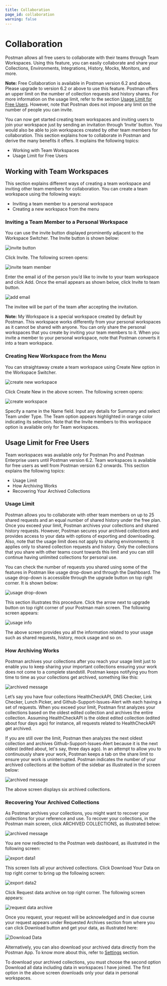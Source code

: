 ```yaml
---
title: Collaboration
page_id: collaboration
warning: false
---
```


# Collaboration

Postman allows all free users to collaborate with their teams through Team Workspaces. Using this feature, you can easily collaborate and share your Collections, Environments, Integrations, History, Mocks, Monitors, and more.

**Note:** Free Collaboration is available in Postman version 6.2 and above. Please upgrade to version 6.2 or above to use this feature. Postman offers an upper limit on the number of collection requests and history shares. For more information on the usage limit, refer to the section [Usage Limit for Free Users](collaboration.md#usage-limit-for-free-users). However, note that Postman does not impose any limit on the number of people you can invite.

You can now get started creating team workspaces and inviting users to join your workspace just by sending an invitation through ‘Invite’ button. You would also be able to join workspaces created by other team members for collaboration. This section explains how to collaborate in Postman and derive the many benefits it offers. It explains the following topics:

* Working with Team Workspaces
* Usage Limit for Free Users

## Working with Team Workspaces

This section explains different ways of creating a team workspace and inviting other team members for collaboration. You can create a team workspace using the following ways:

* Inviting a team member to a personal workspace
* Creating a new workspace from the menu

### Inviting a Team Member to a Personal Workspace

You can use the invite button displayed prominently adjacent to the Workspace Switcher. The Invite button is shown below:

![invite button](https://s3.amazonaws.com/postman-static-getpostman-com/postman-docs/Invite-Button.png)

Click Invite. The following screen opens:

![invite team member](https://s3.amazonaws.com/postman-static-getpostman-com/postman-docs/InvitetoTeam1.png)

Enter the email id of the person you’d like to invite to your team workspace and click Add. Once the email appears as shown below, click Invite to team button.

![add email](https://s3.amazonaws.com/postman-static-getpostman-com/postman-docs/Email_add.png)

The invitee will be part of the team after accepting the invitation.

**Note:** My Workspace is a special workspace created by default by Postman. This workspace works differently from your personal workspaces as it cannot be shared with anyone. You can only share the personal workspaces that you create by inviting your team members to it. When you invite a member to your personal workspace, note that Postman converts it into a team workspace.

### Creating New Workspace from the Menu

You can straightaway create a team workspace using Create New option in the Workspace Switcher.

![create new workspace](https://s3.amazonaws.com/postman-static-getpostman-com/postman-docs/MyWorkspace1.png)

Click Create New in the above screen. The following screen opens:

![create workspace](https://s3.amazonaws.com/postman-static-getpostman-com/postman-docs/CreateNewWorkspace.png)

Specify a name in the Name field. Input any details for Summary and select Team under Type. The Team option appears highlighted in orange color indicating its selection. Note that the Invite members to this workspace option is available only for Team workspaces.

## Usage Limit for Free Users

Team workspaces was available only for Postman Pro and Postman Enterprise users until Postman version 6.2. Team workspaces is available for free users as well from Postman version 6.2 onwards. This section explains the following topics:

* Usage Limit
* How Archiving Works
* Recovering Your Archived Collections

### Usage Limit

Postman allows you to collaborate with other team members on up to 25 shared requests and an equal number of shared history under the free plan. Once you exceed your limit, Postman archives your collections and shared history requests. However, Postman secures your archived collections and provides access to your data with options of exporting and downloading. Also, note that the usage limit does not apply to sharing environments; it applies only to shared collection requests and history. Only the collections that you share with other teams count towards this limit and you can still continue having unlimited collections for personal use.

You can check the number of requests you shared using some of the features in Postman like usage drop-down and through the Dashboard. The usage drop-down is accessible through the upgrade button on top right corner. It is shown below:

![usage drop-down](https://s3.amazonaws.com/postman-static-getpostman-com/postman-docs/Usage+drop-down.png)

This section illustrates this procedure. Click the arrow next to upgrade button on top right corner of your Postman main screen. The following screen appears:

![usage info](https://s3.amazonaws.com/postman-static-getpostman-com/postman-docs/UsageInfo1.png)

The above screen provides you all the information related to your usage such as shared requests, history, mock usage and so on.

### How Archiving Works

Postman archives your collections after you reach your usage limit just to enable you to keep sharing your important collections ensuring your work does not come to a complete standstill. Postman keeps notifying you from time to time as your collections get archived, something like this:

![archived message](https://s3.amazonaws.com/postman-static-getpostman-com/postman-docs/ArchiveMsg1.png)

Let’s say you have four collections HealthCheckAPI, DNS Checker, Link Checker, Lunch Picker, and Github-Support-Issues-Alert with each having a set of requests. When you exceed your limit, Postman first analyzes your collections based on the oldest edited collection and archives the entire collection. Assuming HealthCheckAPI is the oldest edited collection \(edited about four days ago\) for instance, all requests related to HealthCheckAPI get archived.

If you are still over the limit, Postman then analyzes the next oldest collection and archives Github-Support-Issues-Alert because it is the next oldest \(edited about, let's say, three days ago\). In an attempt to allow you to continuously share your work, Postman keeps a tab on the share limit to ensure your work is uninterrupted. Postman indicates the number of your archived collections at the bottom of the sidebar as illustrated in the screen below:

![archived message](https://s3.amazonaws.com/postman-static-getpostman-com/postman-docs/ArchiveMsg2.png)

The above screen displays six archived collections.

### Recovering Your Archived Collections

As Postman archives your collections, you might want to recover your collections for your reference and use. To recover your collections, in the Postman main screen, click ARCHIVED COLLECTIONS, as illustrated below:

![archived message](https://s3.amazonaws.com/postman-static-getpostman-com/postman-docs/ArchiveMsg2.png)

You are now redirected to the Postman web dashboard, as illustrated in the following screen:

![export data1](https://s3.amazonaws.com/postman-static-getpostman-com/postman-docs/Recovering_ArchivedCol1.png)

This screen lists all your archived collections. Click Download Your Data on top right corner to bring up the following screen:

![export data2](https://s3.amazonaws.com/postman-static-getpostman-com/postman-docs/Recovering_ArchivedCol2.png)

Click Request data archive on top right corner. The following screen appears:

![request data archive](https://s3.amazonaws.com/postman-static-getpostman-com/postman-docs/Req_Data_Archive1.png)

Once you request, your request will be acknowledged and in due course your request appears under Requested Archives section from where you can click Download button and get your data, as illustrated here:

![Download Data](https://s3.amazonaws.com/postman-static-getpostman-com/postman-docs/Download_Data1.png)

Alternatively, you can also download your archived data directly from the Postman App. To know more about this, refer to [Settings](/postman/launching_postman/settings.md) section.

To download your archived collections, you must choose the second option Download all data including data in workspaces I have joined. The first option in the above screen downloads only your data in personal workspaces.

